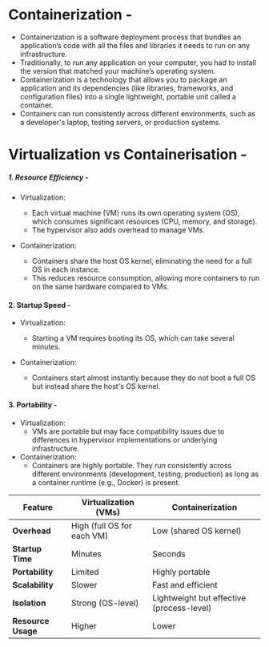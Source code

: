# Containerization - 
- Containerization is a software deployment process that bundles an application’s code with all the files and libraries it needs to run on any infrastructure.
- Traditionally, to run any application on your computer, you had to install the version that matched your machine’s operating system.
- Containerization is a technology that allows you to package an application and its dependencies (like libraries, frameworks, and configuration files) into a single lightweight, portable unit called a container.
- Containers can run consistently across different environments, such as a developer's laptop, testing servers, or production systems.


# Virtualization vs Containerisation -
##### 1. Resource Efficiency - 
- Virtualization:
     - Each virtual machine (VM) runs its own operating system (OS), which consumes significant resources (CPU, memory, and storage).
     - The hypervisor also adds overhead to manage VMs.

- Containerization:

     - Containers share the host OS kernel, eliminating the need for a full OS in each instance.
     - This reduces resource consumption, allowing more containers to run on the same hardware compared to VMs.


#### 2. Startup Speed -
- Virtualization:
     - Starting a VM requires booting its OS, which can take several minutes.

- Containerization:
    - Containers start almost instantly because they do not boot a full OS but instead share the host's OS kernel.

#### 3. Portability -
- Virtualization:
     - VMs are portable but may face compatibility issues due to differences in hypervisor implementations or underlying infrastructure.
- Containerization:
    - Containers are highly portable. They run consistently across different environments (development, testing, production) as long as a container runtime (e.g., Docker) is present.


| Feature            | Virtualization (VMs)            | Containerization                     |
|--------------------|----------------------------------|---------------------------------------|
| **Overhead**       | High (full OS for each VM)      | Low (shared OS kernel)               |
| **Startup Time**   | Minutes                        | Seconds                              |
| **Portability**    | Limited                        | Highly portable                      |
| **Scalability**    | Slower                         | Fast and efficient                   |
| **Isolation**      | Strong (OS-level)              | Lightweight but effective (process-level) |
| **Resource Usage** | Higher                         | Lower                                |
